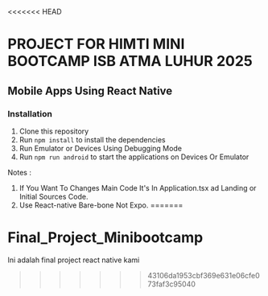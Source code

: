 <<<<<<< HEAD
# PROJECT FOR HIMTI MINI BOOTCAMP ISB ATMA LUHUR 2025
## Mobile Apps Using React Native
### Installation
1. Clone this repository
2. Run `npm install` to install the dependencies
3. Run Emulator or Devices Using Debugging Mode
4. Run `npm run android` to start the applications on Devices Or Emulator


Notes : 
1. If You Want To Changes Main Code It's In Application.tsx ad Landing or Initial Sources Code.
2. Use React-native Bare-bone Not Expo.
=======
# Final_Project_Minibootcamp
Ini adalah final project react native kami
>>>>>>> 43106da1953cbf369e631e06cfe073faf3c95040
